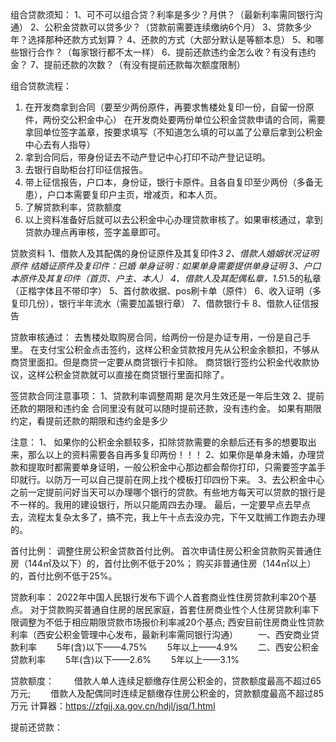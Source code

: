 组合贷款须知：
1、可不可以组合贷？利率是多少？月供？（最新利率需同银行沟通）
2、公积金贷款可以贷多少？（贷款前需要连续缴纳6个月）
3、贷款多少年？选择那种还款方式划算？
4、还款的方式（大部分默认是等额本息）
5、和哪些银行合作？（每家银行都不太一样）
6、提前还款违约金怎么收？有没有违约金？
7、提前还款的次数？（有没有提前还款每次额度限制）


组合贷款流程：

1. 在开发商拿到合同（要至少两份原件，再要求售楼处复印一份，自留一份原件，两份交公积金中心）
   在开发商处要两份单位公积金贷款申请的合同，需要拿回单位签字盖章，按要求填写（不知道怎么填的可以盖了公章后拿到公积金中心去有人指导）
2. 拿到合同后，带身份证去不动产登记中心打印不动产登记证明。
3. 去银行自助柜台打印征信报告。
4. 带上征信报告，户口本，身份证，银行卡原件。且各自复印至少两份（多备无患），户口本需要复印户主页，增减页，和本人页。
5. 了解贷款利率，贷款额度
6. 以上资料准备好后就可以去公积金中心办理贷款审核了。如果审核通过，拿到贷款办理点再审核，签字盖章即可。


贷款资料
1、借款人及其配偶的身份证原件及其复印件*3
2、借款人婚姻状况证明原件
   结婚证原件及复印件：已婚
   单身证明：如果单身需要提供单身证明
3、户口本原件及其复印件（首页、户主、本人）
4、借款人及其配偶私章，1.5*1.5的私章（正楷字体且不带印字）
5、首付款收据、pos刷卡单（原件）
6、收入证明（多复印几份），银行半年流水（需要加盖银行章）
7、借款银行卡
8、借款人征信报告


贷款审核通过：
去售楼处取购房合同，给两份一份是办证专用，一份是自己手里。
在支付宝公积金点击签约，这样公积金贷款按月先从公积金余额扣，不够从商贷里面扣。但是商贷一定要从商贷银行卡扣除。
商贷银行签约公积金代收款协议，这样公积金贷款就可以直接在商贷银行里面扣除了。


签贷款合同注意事项：
1、贷款利率调整周期
是次月生效还是一年后生效
2、提前还款的期限和违约金
合同里没有就可以随时提前还款，没有违约金。
如果有期限约定，看提前还款的期限和违约金是多少

注意：
1、 如果你的公积金余额较多，扣除贷款需要的余额后还有多的想要取出来，那么以上的资料需要各自再多复印两份！！！
2、如果你是单身未婚，办理贷款和提取时都需要单身证明，一般公积金中心那边都会帮你打印，只需要签字盖手印就行。以防万一可以自己提前在网上找个模板打印四份下来。
3、去公积金中心之前一定提前问好当天可以办理哪个银行的贷款。有些地方每天可以贷款的银行是不一样的。我用的建设银行，所以只能周四去办理。
最后，一定要早点去早点去，流程太复杂太多了，搞不完，我上午十点去没办完，下午又耽搁工作跑去办理的。


首付比例：
调整住房公积金贷款首付比例。
首次申请住房公积金贷款购买普通住房（144㎡及以下）的，首付比例不低于20%；
购买非普通住房（144㎡以上）的，首付比例不低于25%。

贷款利率：
2022年中国人民银行发布下调个人首套商业性住房贷款利率20个基点。
对于贷款购买普通自住房的居民家庭，首套住房商业性个人住房贷款利率下限调整为不低于相应期限贷款市场报价利率减20个基点;
西安目前住房商业性贷款利率（西安公积金管理中心发布，最新利率需同银行沟通）
　　一、西安商业贷款利率
　　5年(含)以下——4.75%
　　5年以上——4.9%
　　二、西安公积金贷款利率
　　5年(含)以下——2.6%
　　5年以上——3.1%

贷款额度：
　　借款人单人连续足额缴存住房公积金的，贷款额度最高不超过65万元;
　　借款人及配偶同时连续足额缴存住房公积金的，贷款额度最高不超过85万元
计算器：https://zfgjj.xa.gov.cn/hdjl/jsq/1.html


提前还贷款：

